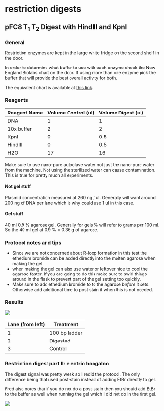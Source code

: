 # restriction digests

## pFC8 T<sub>1</sub> T<sub>2</sub> Digest with HindIII and KpnI 

### General

Restriction enzymes are kept in the large white fridge
on the second shelf in the door. 

In order to determine what buffer to use with each enzyme
check the New England Biolabs chart on the door. If using more
than one enzyme pick the buffer that will provide the
best overall activity for both.

The equivalent chart is available at [this link](https://www.neb.com/products/~/media/3dd6af7e75dc4106a93bb022efab9789.ashx).

### Reagents

| Reagent Name | Volume Control (ul) | Volume Digest (ul) |
| ------------ | ------ | --------------------  |
| DNA | 1 | 1 |
| 10x buffer | 2 | 2 |
| KpnI | 0 | 0.5 |
| HindIII | 0 | 0.5 |
H2O | 17 | 16 |

Make sure to use nano-pure autoclave water not just the nano-pure water
from the machine. Not using the sterilized water can cause contamination. This is true for pretty much all experiments.


#### Not gel stuff

Plasmid concentration measured at 260 ng / ul. Generally will want
around 200 ng of DNA per lane which is why could use 1 ul in
this case.

#### Gel stuff

40 ml 0.9 % agarose gel. Generally for gels % will refer to
grams per 100 ml. So the 40 ml gel at 0.9 % = 0.36 g of agarose. 


### Protocol notes and tips

- Since we are not concerned about R-loop formation in this test
  the ethedium bromide can be added directly into the molten
  agarose when making the gel. 
- when making the gel can also use water or leftover nice to cool the
  agarose faster. If you are going to do this make sure to swirl things around in the flask to prevent part of the gel setting too
  quickly.
- Make sure to add ethedium bromide *to* to the agarose *before* it
  sets. Otherwise add additional time to post stain it when this is
  not needed.

### Results

![](/home/ethan/Documents/github/lab-notes/experiments/restriction_digests/images/restriction_digest_hindIII_kpnI_4-8-2020.png)

| Lane (from left) | Treatment |
|------|-----------|
|  1    |   100 bp ladder|
|2 | Digested |
|3 | Control |


### Restriction digest part II: electric boogaloo

The digest signal was pretty weak so I redid the protocol.
The only difference being that used post-stain instead of
adding EtBr directly to gel.

Fred also notes that if you do not do a post-stain then you
should add EtBr to the buffer as well when running the gel which
I did not do in the first gel.

![](/home/ethan/Documents/github/lab-notes/experiments/restriction_digests/images/restriction_digest_hindIII_kpnI_attempt_2_post_stain4-8-2020.png)










